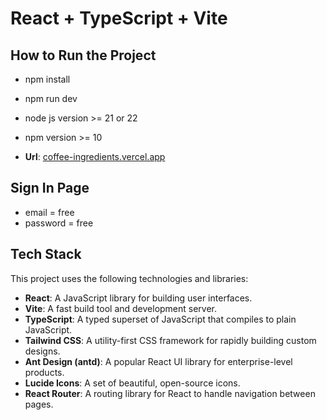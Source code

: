 # React + TypeScript + Vite

## How to Run the Project

- npm install
- npm run dev
- node js version >= 21 or 22
- npm version >= 10

- **Url**: [coffee-ingredients.vercel.app](coffee-ingredients.vercel.app)

## Sign In Page

- email = free
- password = free

## Tech Stack

This project uses the following technologies and libraries:

- **React**: A JavaScript library for building user interfaces.
- **Vite**: A fast build tool and development server.
- **TypeScript**: A typed superset of JavaScript that compiles to plain JavaScript.
- **Tailwind CSS**: A utility-first CSS framework for rapidly building custom designs.
- **Ant Design (antd)**: A popular React UI library for enterprise-level products.
- **Lucide Icons**: A set of beautiful, open-source icons.
- **React Router**: A routing library for React to handle navigation between pages.
